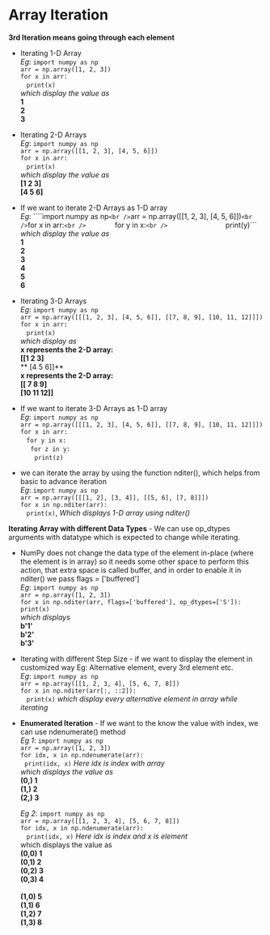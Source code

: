 # Array Iteration

**3rd Iteration means going through each element**

+ Iterating 1-D Array <br />
	*Eg*: ```import numpy as np``` <br />
		  ```arr = np.array([1, 2, 3])``` <br />
			```for x in arr:``` <br />
  				```print(x)``` <br />
		 *which display the value as* <br />
					**1** <br />
					**2** <br />
					**3**

+ Iterating 2-D Arrays <br />
	*Eg*: ```import numpy as np``` <br />
		  ```arr = np.array([[1, 2, 3], [4, 5, 6]])``` <br />
		  ```for x in arr:``` <br />
		  		```print(x)``` <br />
			*which display the value as* <br />
					**[1 2 3]** <br />
					**[4 5 6]** 

+ If we want to iterate 2-D Arrays as 1-D array <br />
	*Eg*: ````import numpy as np``` <br />
		  ```arr = np.array([[1, 2, 3], [4, 5, 6]])``` <br />
		  ```for x in arr:``` <br />
		  		```for y in x:``` <br />
		    			```print(y)``` <br />
			*which display the value as* <br />
					  **1** <br />
					  **2** <br />
					  **3** <br />
					  **4** <br /> 
					  **5** <br />
					  **6**

+ Iterating 3-D Arrays <br />
	*Eg*: ```import numpy as np``` <br />
		  ```arr = np.array([[[1, 2, 3], [4, 5, 6]], [[7, 8, 9], [10, 11, 12]]])``` <br />
		  ```for x in arr:``` <br />
		  		```print(x)``` <br />
		   *which display as* <br />
		**x represents the 2-D array:** <br />
        **[[1 2 3]** <br />
        ** [4 5 6]]** <br />
		**x represents the 2-D array:** <br />
        **[[ 7  8  9]** <br />
         **[10 11 12]]** 

+ If we want to iterate 3-D Arrays as 1-D array <br />
	*Eg*: ```import numpy as np``` <br />
		  ```arr = np.array([[[1, 2, 3], [4, 5, 6]], [[7, 8, 9], [10, 11, 12]]])``` <br />
		  ```for x in arr:``` <br />
		  		```for y in x:``` <br />
		    		```for z in y:``` <br />
		      				```print(z)```

+ we can iterate the array by using the  function nditer(), which helps from basic to advance iteration <br />
	*Eg*: ```import numpy as np``` <br />
		  ```arr = np.array([[[1, 2], [3, 4]], [[5, 6], [7, 8]]])``` <br />
		  ```for x in np.nditer(arr):``` <br />
		  		```print(x)```, *Which displays 1-D array using nditer()*

**Iterating Array with different Data Types** - We can use op_dtypes arguments with datatype which is expected to change while iterating.
		
+ NumPy does not change the data type of the element in-place (where the element is in array) so it needs some other space to perform this action, that extra space is called buffer, and in order to enable it in nditer() we pass flags = ['buffered'] <br />
	*Eg*: ```import numpy as np``` <br />
		  ```arr = np.array([1, 2, 3])``` <br />
		  ```for x in np.nditer(arr, flags=['buffered'], op_dtypes=['S']):``` <br />
				```print(x)``` <br />
			*which displays* <br />
				**b'1'** <br />
				**b'2'** <br />
				**b'3'**
 
+ Iterating with different Step Size -  if we want to display the element in customized way Eg: Alternative element, every 3rd element etc. <br />
	*Eg*:  ```import numpy as np``` <br />
		   ```arr = np.array([[1, 2, 3, 4], [5, 6, 7, 8]])``` <br />
			```for x in np.nditer(arr[:, ::2]):``` <br />
		  		```print(x)``` *which display every alternative element in array while iterating* 

+ **Enumerated Iteration** -  If we want to the know the value with index, we can use ndenumerate() method <br />
	*Eg 1*:  ```import numpy as np``` <br />
			 ```arr = np.array([1, 2, 3])``` <br />
			  ```for idx, x in np.ndenumerate(arr):``` <br />
			 		```print(idx, x)``` *Here idx is index with array* <br />
				*which displays the value as* <br />
					**(0,)  1** <br />
					**(1,)  2** <br />
					**(2,)  3**

	*Eg 2*:   ```import numpy as np``` <br />
			  ```arr = np.array([[1, 2, 3, 4], [5, 6, 7, 8]])``` <br />
			  ```for idx, x in np.ndenumerate(arr):``` <br />
			  		```print(idx, x)``` *Here idx is index and x is element* <br />
				which displays the value as <br />
					**(0,0) 1** <br />
					**(0,1) 2** <br />
					**(0,2) 3** <br />
					**(0,3) 4** <br />		
					**(1,0) 5** <br />
					**(1,1) 6** <br />
					**(1,2) 7** <br />
					**(1,3) 8**
